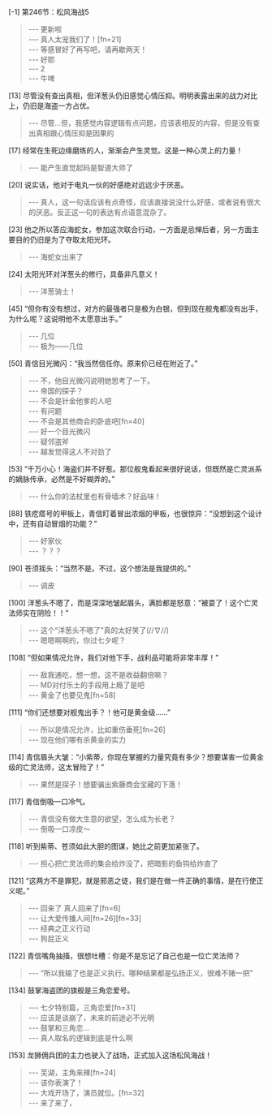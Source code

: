 
[-1] 第246节：松风海战5
>--- 更新啦<br>
>--- 真人太宠我们了！[fn=21]<br>
>--- 等感冒好了再写吧，请再歇两天！<br>
>--- 好耶<br>
>--- 2<br>
>--- 牛啤<br>

[13] 尽管没有查出真相，但洋葱头仍旧感觉心情压抑。明明表露出来的战力对比上，仍旧是海盗一方占优。
>--- 尽管…但，我感觉内容逻辑有点问题，应该表相反的内容，但是没有查出真相跟心情压抑是因果的<br>

[17] 经常在生死边缘磨练的人，渐渐会产生灵觉。这是一种心灵上的力量！
>--- 能产生直觉起码是智道大师了<br>

[20] 说实话，他对于电丸一伙的好感绝对远远少于厌恶。
>--- 真人，这一句话应该有点奇怪，应该直接说没什么好感，或者说有很大的厌恶。反正这一句的表达有点语意混杂了。<br>

[23] 他之所以答应海蛇女，参加这次联合行动，一方面是忌惮后者，另一方面主要目的仍旧是为了夺取太阳光环。
>--- 海蛇女出来了<br>

[24] 太阳光环对洋葱头的修行，具备非凡意义！
>--- 洋葱骑士！<br>

[45] “但你有没有想过，对方的最强者只是极为白银，但到现在舰鬼都没有出手，为什么呢？这说明他不太愿意出手。”
>--- 几位<br>
>--- 极为——几位<br>

[50] 青信目光微闪：“我当然信任你。原来伱已经在附近了。”
>--- 不，他目光微闪说明她思考了一下。<br>
>--- 帝国的探子？<br>
>--- 不会是针金他爹的人吧<br>
>--- 有问题<br>
>--- 不会是其他商会的卧底吧[fn=40]<br>
>--- 好一个目光微闪<br>
>--- 疑邻盗斧<br>
>--- 越发觉得这人不对劲了<br>

[53] “千万小心！海盗们并不好惹。那位舰鬼看起来很好说话，但既然是亡灵派系的嫡脉传承，必然是不好糊弄的。”
>--- 什么你的法杖里也有骨墙术？好品味！<br>

[88] 铁疙瘩号的甲板上，青信盯着冒出浓烟的甲板，也很惊异：“没想到这个设计中，还有自动冒烟的功能？”
>--- 好家伙<br>
>--- ？？？<br>

[90] 苍须摇头：“当然不是。不过，这个想法是我提供的。”
>--- 调皮<br>

[100] 洋葱头不嗯了，而是深深地皱起眉头，满脸都是怒意：“被耍了！这个亡灵法师实在阴险！！”
>--- 这个“洋葱头不嗯了”真的太好笑了(//∇//)<br>
>--- 嗯嗯啊啊的，你过七夕呢？<br>

[108] “但如果情况允许，我们对他下手，战利品可能将非常丰厚！”
>--- 敌我通吃，想一想，这不是收益翻倍嘛？<br>
>--- MD对付乐土的手段用上瘾了是吧<br>
>--- 黄金了也要见鬼[fn=58]<br>

[111] “你们还想要对舰鬼出手？！他可是黄金级……”
>--- 所以是情况允许，比如重伤垂死[fn=26]<br>
>--- 现在他们哪有杀黄金的实力<br>

[114] 青信眉头大皱：“小紫蒂，你现在掌握的力量究竟有多少？想要谋害一位黄金级的亡灵法师，这太冒险了！”
>--- 果然是探子！想要骗出紫藤商会宝藏的下落！<br>

[117] 青信倒吸一口冷气。
>--- 青信没有做大生意的欲望，怎么成为长老？<br>
>--- 倒吸一口凉皮～<br>

[118] 听到紫蒂、苍须如此大胆的图谋，她比之前更加紧张了。
>--- 担心把亡灵法师的集会给炸没了，把暗影的鱼钩给炸直了<br>

[121] “这两方不是罪犯，就是邪恶之徒，我们是在做一件正确的事情，是在行使正义呢。”
>--- 回来了  真人回来了[fn=6]<br>
>--- 让大爱传播人间[fn=26][fn=33]<br>
>--- 经典之正义行动<br>
>--- 狗屁正义<br>

[122] 青信嘴角抽搐，很想吐槽：你是不是忘记了自己也是一位亡灵法师？
>--- “所以我输了也是正义执行。哪种结果都是弘扬正义，很难不赌一把”<br>

[134] 鼓掌海盗团的旗舰是三角恋爱号。
>--- 七夕特别篇，三角恋爱[fn=31]<br>
>--- 应该是谈崩了，未来的前途必不光明<br>
>--- 鼓掌和三角恋...<br>
>--- 真人取名的逻辑到底是什么啊<br>

[153] 龙狮佣兵团的主力也驶入了战场，正式加入这场松风海战！
>--- 芜湖，主角来辣[fn=24]<br>
>--- 该你表演了！<br>
>--- 大戏开场了，演员就位。[fn=32]<br>
>--- 来了来了，<br>
